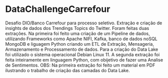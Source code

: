 # DataChallengeCarrefour
Desafio DIO/Banco Carrefour para processo seletivo.
Extração e criação de insights de dados dos Trendings Topics do Twitter. Foram feitas duas extrações. Na primeira foi feito uma criação de um Pipeline de dados, utilizando Frameworks como Apache NIFI, Kafka, banco de dados noSQL MongoDB e liguagem Python criando um ETL de Extração, Mensageria, Armazenamento e Processamento de dados. Para a criação do Data Lake foi utilizado o sistema operacional Debian Linux 11.
A segunda extração foi feita inteiramente em linguagem Python, com obijetivo de fazer uma Analise de Sentimentos.
OBS: Na primeira extração foi feito um material em PDF ilustrando o trabalho de criação das camadas do Data Lake.
